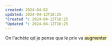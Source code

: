 ```yaml
---
created: 2024-04-02
updated: 2024-04-12T16:25
"Created ": 2024-04-12T16:25
"Updated ": 2024-04-12T16:25
---
```

On l'achète qd je pense que le prix va <mark style="background: #FFF3A3A6;">augmenter</mark>